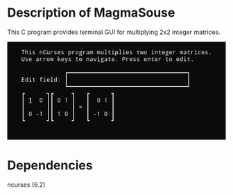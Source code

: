 # Description of MagmaSouse

This C program provides terminal GUI for multiplying 2x2 integer matrices.

![alt text](https://github.com/EQUINOX24/MagmaSouse/blob/master/screenshot.png?raw=true)

# Dependencies

ncurses (6.2)
